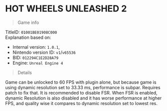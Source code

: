 # HOT WHEELS UNLEASHED 2

> Game info

TitleID: `01001BE01908C000`<br>
Explanation based on:
- Internal version: `1.0.1`, 
- Nintendo version ID: `v1`/`v65536`
- BID: `012294C1E2D28A79`
- Engine: `Unreal Engine 4`

> Details

Game can be unlocked to 60 FPS with plugin alone, but because game is using dynamic resolution set to 33.33 ms, performance is subpar. Requires patch to fix that.
It is recommended to disable FSR. When FSR is enabled, dynamic Resolution is also disabled and it has worse performance at higher FPS, and quality wise it compares to dynamic resolution set to lowest res.
